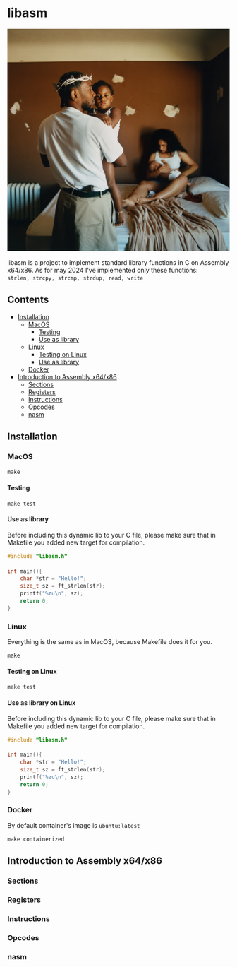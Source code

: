 # libasm
![Kendrick Lamar](./screens/MMandTBS.webp)

libasm is a project to implement standard library functions in C on Assembly x64/x86.
As for may 2024 I've implemented only these functions:<br>
`strlen, strcpy, strcmp, strdup, read, write`

## Contents
- [Installation](#installation)
  - [MacOS](#macos)
    - [Testing](#testing)
    - [Use as library](#use-as-library)
  - [Linux](#linux)
    - [Testing on Linux](#testing-on-linux)
    - [Use as library](#use-as-library-on-linux)
  - [Docker](#docker)
- [Introduction to Assembly x64/x86](#introduction-to-assembly-x64x86)
  - [Sections](#sections)
  - [Registers](#registers)
  - [Instructions](#instructions)
  - [Opcodes](#opcodes)
  - [nasm](#nasm)

## Installation
### MacOS
```shell
make
```

#### Testing
```shell
make test
```
#### Use as library
Before including this dynamic lib to your C file, please make sure that in Makefile you added new target for compilation.
```c
#include "libasm.h"

int main(){
    char *str = "Hello!";
    size_t sz = ft_strlen(str);
    printf("%zu\n", sz);
    return 0;
}
```
### Linux
Everything is the same as in MacOS, because Makefile does it for you. 
```shell
make
```
#### Testing on Linux
```shell
make test
```
#### Use as library on Linux
Before including this dynamic lib to your C file, please make sure that in Makefile you added new target for compilation.
```c
#include "libasm.h"

int main(){
    char *str = "Hello!";
    size_t sz = ft_strlen(str);
    printf("%zu\n", sz);
    return 0;
}
```

### Docker
By default container's image is `ubuntu:latest`
```shell
make containerized
```

## Introduction to Assembly x64/x86
### Sections

### Registers

### Instructions

### Opcodes

### nasm
